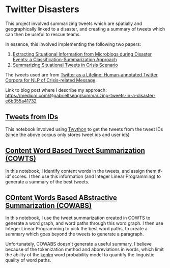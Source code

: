 # Twitter Disasters

This project involved summarizing tweets which are spatially and geographically linked to a disaster, and creating a summary of tweets which can then be useful to rescue teams. 

In essence, this involved implementing the following two papers: 
1. [Extracting Situational Information from Microblogs during Disaster Events: a Classification-Summarization Approach](http://dl.acm.org/citation.cfm?id=2806485) 
2. [Summarizing Situational Tweets in Crisis Scenario](http://dl.acm.org/citation.cfm?id=2914600) 

The tweets used are from [Twitter as a Lifeline: Human-annotated Twitter Corpora for NLP of Crisis-related Message](https://arxiv.org/abs/1605.05894). 

Link to blog post where I describe my approach: https://medium.com/@gabrieltseng/summarizing-tweets-in-a-disaster-e6b355a41732

## [Tweets from IDs](https://github.com/GabrielTseng/LearningDataScience/blob/master/Natural_Language_Processing/TwitterDisasters/1%20-%20Tweets%20from%20IDs.ipynb) 
This notebook involved using [Twython](https://twython.readthedocs.io/en/latest/) to get the tweets from the tweet IDs (since the above corpus only stores tweet ids and user ids) 

## [Content Word Based Tweet Summarization (COWTS)](https://github.com/GabrielTseng/LearningDataScience/blob/master/Natural_Language_Processing/TwitterDisasters/2%20-%20COWTS.ipynb)

In this notebook, I identify content words in the tweets, and assign them tf-idf scores. I then use this information (and Integer Linear Programming) to generate a summary of the best tweets. 

## [COntent Words Based ABstractive Summarization (COWABS)](https://github.com/GabrielTseng/LearningDataScience/blob/master/Natural_Language_Processing/TwitterDisasters/3%20-%20COWABS.ipynb) 

In this notebook, I use the tweet summarization created in COWTS to generate a word graph, and word paths through this word graph. I then use Integer Linear Programming to pick the best word paths, to create a summary which goes beyond the tweets to generate a paragraph. 

Unfortunately, COWABS doesn't generate a useful summary, I believe because of the tokenization method and abbreviations in words, which limit the ability of the [kenlm](https://kheafield.com/code/kenlm/) word probability model to quantify the linguistic quality of word paths. 
